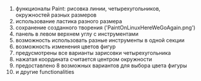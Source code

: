 1) функционалы Paint: рисовка линии, четырехугольников, окружностей разных размеров
2) использование ластика разного размера
3) сохранение созданного творения ('PaintOnLinuxHereWeGoAgain.png')
4) панель в левом верхнем углу с инструментами
5) возможность использовать разные инструменты в одной секции
6) возможность изменения цветов фигур
7) предусмотрены все варианты зарисовки четырехугольника
8) нажатая координата считается центром окружности
9) предоставлено 8 возможных вариантов для выбора цвета фигуры
10) и другие functionalities
